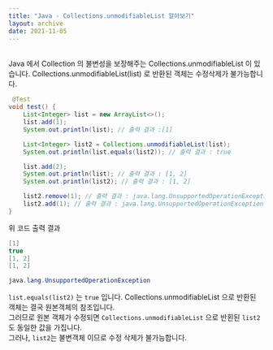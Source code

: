 ```yaml
---
title: "Java - Collections.unmodifiableList 알아보기"  
layout: archive  
date: 2021-11-05  
---
```


<br>
Java 에서 Collection 의 불변성을 보장해주는 Collections.unmodifiableList 이 있습니다.  
Collections.unmodifiableList(list) 로 반환된 객체는 수정삭제가 불가능합니다.

```java
 @Test
void test() {
    List<Integer> list = new ArrayList<>();
    list.add(1);
    System.out.println(list); // 출력 결과 :[1]

    List<Integer> list2 = Collections.unmodifiableList(list);
    System.out.println(list.equals(list2)); // 출력 결과 : true

    list.add(2);
    System.out.println(list); // 출력 결과 : [1, 2]
    System.out.println(list2); // 출력 결과 : [1, 2]

    list2.remove(1); // 출력 결과 : java.lang.UnsupportedOperationException 에러 발생
    list2.add(1); // 출력 결과 : java.lang.UnsupportedOperationException 에러 발생
}
```

위 코드 출력 결과 
```java
[1]
true
[1, 2]
[1, 2]

java.lang.UnsupportedOperationException
```
`list.equals(list2)` 는 `true` 입니다. Collections.unmodifiableList 으로 반환된 객체는 결국 원본객체의 참조입니다.  
 그러므로 원본 객체가 수정되면 `Collections.unmodifiableList` 으로 반횐된 `list2`도 동일한 값을 가집니다.  
그러나, `list2`는 불변객체 이므로 수정 삭제가 불가능합니다.